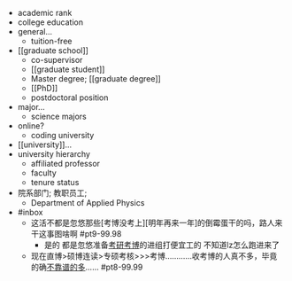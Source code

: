- academic rank
- college education
- general...
    - tuition-free
- [[graduate school]]
    - co-supervisor
    - [[graduate student]]
    - Master degree; [[graduate degree]]
    - [[PhD]]
    - postdoctoral position
- major...
    - science majors
- online?
    - coding university
- [[university]]...
- university hierarchy
    - affiliated professor
    - faculty
    - tenure status
- 院系部门; 教职员工;
    - Department of Applied Physics
- #inbox
    - 这活不都是忽悠那些[考博没考上][明年再来一年]的倒霉蛋干的吗，路人来干这事图啥啊 #pt9-99.98
        - 是的 都是忽悠准备[考研考博](https://bbs.saraba1st.com/2b/thread-1991429-2-1.html)的进组打便宜工的 不知道lz怎么跑进来了
    - 现在直博>硕博连读>专硕考核>>>考博…………收考博的人真不多，毕竟的确[不靠谱的多](https://bbs.saraba1st.com/2b/thread-1998644-2-1.html)…… #pt8-99.99
